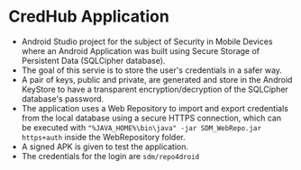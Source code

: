 # CredHub Application
- Android Studio project for the subject of Security in Mobile Devices where an Android Application was built using Secure Storage of Persistent Data (SQLCipher database). 
- The goal of this servie is to store the user's credentials in a safer way.
- A pair of keys, public and private, are generated and store in the Android KeyStore to have a transparent encryption/decryption of the SQLCipher database's password.
- The application uses a Web Repository to import and export credentials from the local database using a secure HTTPS connection, which can be executed with ```"%JAVA_HOME%\bin\java" -jar SDM_WebRepo.jar https+auth``` inside the WebRepository folder.
- A signed APK is given to test the application.
- The credentials for the login are ```sdm/repo4droid```
